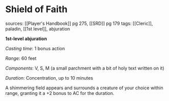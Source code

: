 # Shield of Faith
sources: [[Player's Handbook]] pg 275, [[SRD]] pg 179
tags: [[Cleric]], paladin, [[1st level]], abjuration

**1st-level abjuration**

*Casting time*: 1 bonus action

*Range*: 60 feet

*Components*: V, S, M (a small parchment with a bit of holy text written on it)

*Duration*: Concentration, up to 10 minutes

A shimmering field appears and surrounds a creature of your choice within range, granting it a +2 bonus to AC for the duration.

